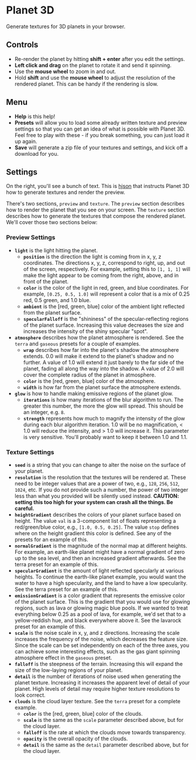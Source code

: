 # Planet 3D

Generate textures for 3D planets in your browser.

## Controls

* Re-render the planet by hitting **shift + enter** after you edit the settings.
* **Left click and drag** on the planet to rotate it and send it spinning.
* Use the **mouse wheel** to zoom in and out.
* Hold **shift** and use the **mouse wheel** to adjust the resolution of the
  rendered planet. This can be handy if the rendering is slow.

## Menu

* **Help** is this help!
* **Presets** will allow you to load some already written texture and preview
  settings so that you can get an idea of what is possible with Planet 3D. Feel
  free to play with these - if you break something, you can just load it up again.
* **Save** will generate a zip file of your textures and settings, and kick off
  a download for you.

## Settings

On the right, you'll see a bunch of text. This is [hjson](http://hjson.org/)
that instructs Planet 3D how to generate textures and render the preview.

There's two sections, `preview` and `texture`. The `preview` section describes
how to render the planet that you see on your screen. The `texture` section
describes how to generate the textures that compose the rendered planet. We'll
cover those two sections below:

### Preview Settings

* **`light`** is the light hitting the planet.
  * **`position`** is the direction the light is coming from in x, y, z coordinates.
    The directions x, y, z, correspond to right, up, and out of the screen, respectively.
    For example, setting this to `[1, 1, 1]` will make the light appear to be coming from
    the right, above, and in front of the planet.
  * **`color`** is the color of the light in red, green, and blue coordinates. For
    example, `[0.25, 0.5, 1.0]` will represent a color that is a mix of 0.25 red, 0.5 green,
    and 1.0 blue.
  * **`ambient`** is the [red, green, blue] color of the ambient light reflected from the planet
    surface.
  * **`specularFalloff`** is the "shininess" of the specular-reflecting regions of the planet surface.
    Increasing this value decreases the size and increases the intensity of the shiny specular "spot".
* **`atmosphere`** describes how the planet atmosphere is rendered. See the `terra` and `gaseous` presets
  for a couple of examples.
  * **`wrap`** describes how far into the planet's shadow the atmosphere extends. 0.0 will make it extend
    to the planet's shadow and no further. A value of 1.0 will extend it just barely to the far
    side of the planet, fading all along the way into the shadow. A value of 2.0 will cover the complete
    radius of the planet in atmosphere.
  * **`color`** is the [red, green, blue] color of the atmosphere.
  * **`width`** is how far from the planet surface the atmosphere extends.
* **`glow`** is how to handle making emissive regions of the planet glow.
  * **`iterations`** is how many iterations of the blur algorithm to run. The greater this
    number, the more the glow will spread. This should be an integer, e.g. `8`.
  * **`strength`** represents how much to magnify the intensity of the glow during each
    blur algorithm iteration. 1.0 will be no magnification, < 1.0 will reduce the intensity,
    and > 1.0 will increase it. This parameter is very sensitive. You'll probably want to keep
    it between 1.0 and 1.1.

### Texture Settings

* **`seed`** is a string that you can change to alter the noise on the surface of your planet.
* **`resolution`** is the resolution that the textures will be rendered at. These need to be
  integer values that are a power of two, e.g., `128`, `256`, `512`, `1024`,
  etc. If you do not provide such a number, the power of two integer less than what you
  provided will be silently used instead.
  **CAUTION: setting this too high for your system can crash all the things. Be careful.**
* **`heightGradient`** describes the colors of your planet surface based on height. The value
  `val` is a 3-component list of floats representing a red/green/blue color, e.g.,
  `[1.0, 0.5, 0.25]`. The value `stop` defines where on the height gradient this color is
  defined. See any of the presets for an example of this.
* **`normalGradient`** is the magnitude of the normal map at different heights. For example,
  an earth-like planet might have a normal gradient of zero up to the sea level, and then
  an increased gradient afterwards. See the terra preset for an example of this.
* **`specularGradient`** is the amount of light reflected specularly at various heights. To continue
  the earth-like planet example, you would want the water to have a high specularity, and the land
  to have a low specularity. See the terra preset for an example of this.
* **`emissionGradient`** is a color gradient that represents the emissive color of the planet surface.
  This is the gradient that you would use for glowing regions, such as lava or glowing magic blue
  pools. If we wanted to treat everything below 0.25 as a pool of lava, for example, we'd set that
  to a yellow-reddish hue, and black everywhere above it. See the lavarock preset for an example
  of this.
* **`scale`** is the noise scale in x, y, and z directions. Increasing the scale increases the frequency
  of the noise, which decreases the feature size. Since the scale can be set independently on each of
  the three axes, you can achieve some interesting effects, such as the gas giant spinning atmosphere
  effect in the `gaseous` preset.
* **`falloff`** is the steepness of the terrain. Increasing this will expand the size of the low-laying
  regions of your planet.
* **`detail`** is the number of iterations of noise used when generating the planet texture. Increasing
  it increases the apparent level of detail of your planet. High levels of detail may require
  higher texture resolutions to look correct.
* **`clouds`** is the cloud layer texture. See the `terra` preset for a complete example.
  * **`color`** is the [red, green, blue] color of the clouds.
  * **`scale`** is the same as the `scale` parameter described above, but for the cloud layer.
  * **`falloff`** is the rate at which the clouds move towards transparency.
  * **`opacity`** is the overall opacity of the clouds.
  * **`detail`** is the same as the `detail` parameter described above, but for the cloud layer.
